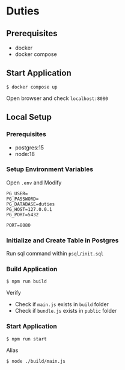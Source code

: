 # Duties

## Prerequisites
- docker
- docker compose

## Start Application
```
$ docker compose up
```

Open browser and check `localhost:8080`

## Local Setup
### Prerequisites
- postgres:15
- node:18

### Setup Environment Variables
Open `.env` and Modify
```
PG_USER=
PG_PASSWORD=
PG_DATABASE=duties
PG_HOST=127.0.0.1
PG_PORT=5432

PORT=8080
```

### Initialize and Create Table in Postgres
Run sql command within `psql/init.sql`

### Build Application
```
$ npm run build
```

Verify
- Check if `main.js` exists in `build` folder
- Check if `bundle.js` exists in `public` folder

### Start Application
```
$ npm run start
```

Alias
```
$ node ./build/main.js
```